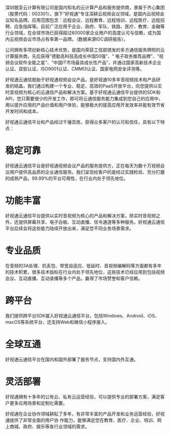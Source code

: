 
深圳银澎云计算有限公司是国内知名的云计算产品和服务提供商，隶属于齐心集团（股票代码：002301）。旗下“好视通”专注深耕云视频会议领域，是国内云视频会议知名品牌。应用范围包含：远程会议、远程教育、远程培训、远程医疗、远程招聘、应急指挥等。目前广泛应用于企业、政府、军队、铁路、医疗、教育、金融等行业领域，在全球市场已获得超过60000家企业用户的高度认可与信赖，成为国内云视频会议市场占有率第一品牌。（数据来源IDC调研报告）。

公司拥有多项创新核心技术优势，是国内荣获工信部颁发的多方通信服务牌照的云计算服务商，先后获得“德勤高科技高成长中国50强”、“ 电子政务推荐品牌”、“视频会议软件全能之星”、“中国IT市场最具成长性产品”，并通过国家高新技术企业认证、双软认证、ISO9001认证、CMMI3认证、国家电网安全评测等。

好视通云通信脱胎于好视通视频会议产品，是好视通10多年音视频技术和产品研发的结晶，我们通过构建一个专业、稳定、高效的PaaS开放平台，向您提供以实时音视频为核心的云通信产品和解决方案。基于好视通云通信平台提供的SDK和API，您只需要很少的开发工作，即可将云通信服务能力集成到您自己的应用中，用以提升应用的产品价值和用户体验，能够极大的提高应用开发效率并能有效节省开发时间和成本。

好视通云通信平台和产品经过千锤百炼，获得众多客户的认可和信任，具有以下特点：

# 稳定可靠
好视通云通信平台是好视通视频会议产品的服务提供方，正在每天为数十万视频会议用户提供高品质的企业通信服务。我们呈现给客户的是经过实践检验、充分打磨的成熟产品，99.99%的平台可用性，在行业内处于领先地位。
 
# 功能丰富
好视通云通信平台提供以实时音视频为核心的产品和解决方案，除实时音视频之外，还提供屏幕共享、电子白板、互动直播、信令通道等多种服务。好视通云通信平台后续会将这些能力陆续开放出来，满足您不同业务场景需求。 

# 专业品质
在音频的3A处理、抗丢包、带宽自适应、低延时、音视频编解码等方面都有多年的技术积累，很多技术指标在行业内处于领先地位，这些技术已经应用到包括视频会议、互动直播、互动录播等多个产品，赢得了市场赞誉和客户信赖。

# 跨平台
我们提供跨平台SDK接入好视通云通信平台，包括Windows、Android、iOS、macOS等系统平台，还支持Web和微信小程序接入。

# 全球互通
好视通云通信平台在国内和国外部署了服务节点，支持国内外互通。

# 灵活部署
好视通拥有十多年的公有云、私有云运营经验，可以提供专业的部署方案，满足客户更多应用场景和定制化需要。

好视通在企业协作领域耕耘了多年，有非常丰富的产品开发和业务运营经验，好视通提供了非常全面的用户协
作能力，能够满足您在教育、医疗、企业、培训、网上商城、政府、娱乐等各行业领域的需求。